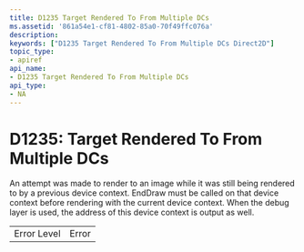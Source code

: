 ```yaml
---
title: D1235 Target Rendered To From Multiple DCs
ms.assetid: '861a54e1-cf81-4802-85a0-70f49ffc076a'
description: 
keywords: ["D1235 Target Rendered To From Multiple DCs Direct2D"]
topic_type:
- apiref
api_name:
- D1235 Target Rendered To From Multiple DCs
api_type:
- NA
---
```


# D1235: Target Rendered To From Multiple DCs

An attempt was made to render to an image while it was still being rendered to by a previous device context. EndDraw must be called on that device context before rendering with the current device context. When the debug layer is used, the address of this device context is output as well.



|             |       |
|-------------|-------|
| Error Level | Error |



 

 

 




